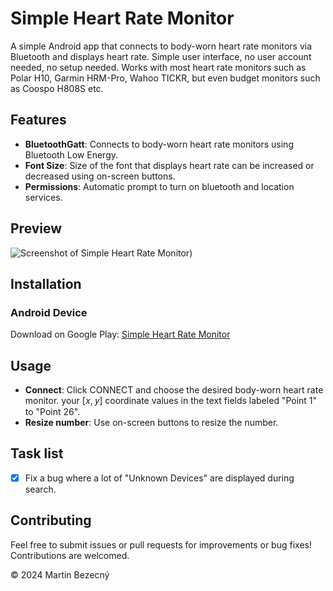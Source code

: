 # Simple Heart Rate Monitor
A simple Android app that connects to body-worn heart rate monitors via Bluetooth and displays heart rate. Simple user interface, no user account needed, no setup needed. Works with most heart rate monitors such as Polar H10, Garmin HRM-Pro, Wahoo TICKR, but even budget monitors such as Coospo H808S etc.

## Features
- **BluetoothGatt**: Connects to body-worn heart rate monitors using Bluetooth Low Energy.
- **Font Size**: Size of the font that displays heart rate can be increased or decreased using on-screen buttons.
- **Permissions**: Automatic prompt to turn on bluetooth and location services.

## Preview
![Screenshot of Simple Heart Rate Monitor](https://i.imgur.com/zVvVMwg.png))

## Installation
### Android Device
Download on Google Play: [Simple Heart Rate Monitor](https://play.google.com/store/apps/details?id=com.martinbartin.simpleheartratemonitor)


## Usage
- **Connect**: Click CONNECT and choose the desired body-worn heart rate monitor. your [𝑥, 𝑦] coordinate values in the text fields labeled "Point 1" to "Point 26".
- **Resize number**: Use on-screen buttons to resize the number.

## Task list
- [x] Fix a bug where a lot of "Unknown Devices" are displayed during search.

## Contributing
Feel free to submit issues or pull requests for improvements or bug fixes! Contributions are welcomed.



© 2024 Martin Bezecný
